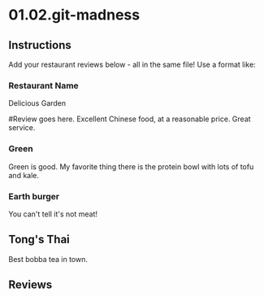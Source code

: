 # 01.02.git-madness

## Instructions

Add your restaurant reviews below - all in the same file! Use a format like:


### Restaurant Name
Delicious Garden

#Review goes here.
Excellent Chinese food, at a reasonable price. Great service.

### Green

Green is good. My favorite thing there is the protein bowl with lots of tofu and kale.

### Earth burger

You can't tell it's not meat!

## Tong's Thai
Best bobba tea in town.

## Reviews

